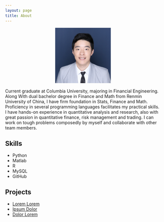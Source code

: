 ```yaml
---
layout: page  
title: About  
---
```


<p align="center">
	<img src="assets/images/Shihan Guo Profile.png" width="180"/>
</p>

<p>Current graduate at Columbia University, majoring in Financial Engineering. Along With dual bachelor degree in Finance and Math from Renmin University of China, I have firm foundation in Stats, Finance and Math. Proficiency in several programming languages facilitates my practical skills. I have hands-on experience in quantitative analysis and research, also with great passion in quantitative finance, risk management and trading. I can work on tough problems composedly by myself and collaborate with other team members.
</p>


<h2>Skills</h2>

<ul class="skill-list">
	<li>Python</li>
	<li>Matlab</li>
	<li>R</li>
	<li>MySQL</li>
	<li>GitHub</li>
</ul>

<h2>Projects</h2>

<ul>
	<li><a href="https://github.com/">Lorem Lorem</a></li>
	<li><a href="https://github.com/">Ipsum Dolor</a></li>
	<li><a href="https://github.com/">Dolor Lorem</a></li>
</ul>